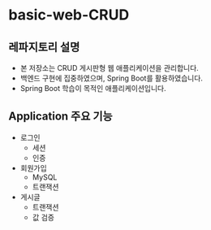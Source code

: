 # basic-web-CRUD
## 레파지토리 설명

- 본 저장소는 CRUD 게시판형 웹 애플리케이션을 관리합니다.
- 백엔드 구현에 집중하였으며, Spring Boot를 활용하였습니다.
- Spring Boot 학습이 목적인 애플리케이션입니다.

## Application 주요 기능
- 로그인
  - 세션
  - 인증
- 회원가입
  - MySQL
  - 트랜잭션
- 게시글
  - 트랜잭션
  - 값 검증

